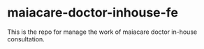 # maiacare-doctor-inhouse-fe
This is the repo for manage the work of maiacare doctor in-house consultation.
   

   

    




